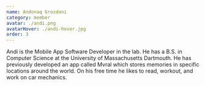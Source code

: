 ```yaml
---
name: Andonaq Grozdani
category: member
avatar: ./andi.png
avatarHover: ./andi-hover.jpg
order: 3
---
```


Andi is the Mobile App Software Developer in the lab. He has a B.S. in Computer Science at the University of Massachusetts Dartmouth. He has previously developed an app called Mvral which stores memories in specific locations around the world. On his free time he likes to read, workout, and work on car mechanics.

